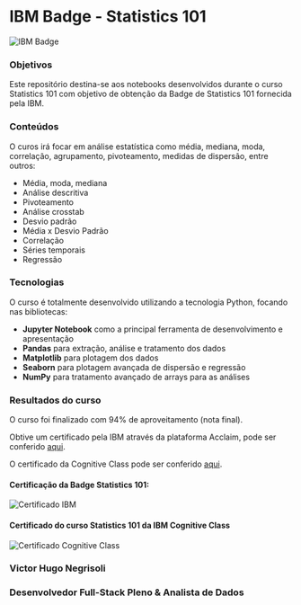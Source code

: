 # IBM Badge - Statistics 101

![IBM Badge](https://uploaddeimagens.com.br/images/002/760/584/original/badge.png?1594347177)

### Objetivos

Este repositório destina-se aos notebooks desenvolvidos durante o curso Statistics 101 com objetivo
de obtenção da Badge de Statistics 101 fornecida pela IBM.

### Conteúdos

O curos irá focar em análise estatística como média, mediana, moda, correlação, agrupamento, pivoteamento, medidas de dispersão, entre outros:

* Média, moda, mediana
* Análise descritiva
* Pivoteamento 
* Análise crosstab
* Desvio padrão
* Média x Desvio Padrão
* Correlação
* Séries temporais
* Regressão

### Tecnologias

O curso é totalmente desenvolvido utilizando a tecnologia Python, focando nas bibliotecas:

* **Jupyter Notebook** como a principal ferramenta de desenvolvimento e apresentação
* **Pandas** para extração, análise e tratamento dos dados
* **Matplotlib** para plotagem dos dados
* **Seaborn** para plotagem avançada de dispersão e regressão
* **NumPy** para tratamento avançado de arrays para as análises

### Resultados do curso

O curso foi finalizado com 94% de aproveitamento (nota final).

Obtive um certificado pela IBM através da plataforma Acclaim, pode ser conferido [aqui](https://www.youracclaim.com/badges/d71baf0c-c3f0-4e65-9ece-781374874f20).

O certificado da Cognitive Class pode ser conferido [aqui](https://courses.cognitiveclass.ai/certificates/d875add8469d43838665a71c3f69339f).

#### Certificação da Badge Statistics 101:

![Certificado IBM](https://uploaddeimagens.com.br/images/002/824/729/original/IBM_Badge_Statistics.png?1597240865)

#### Certificado do curso Statistics 101 da IBM Cognitive Class

![Certificado Cognitive Class](https://uploaddeimagens.com.br/images/002/824/731/original/IBM_Statistics_Cognitive_Class.png?1597240876)

### Victor Hugo Negrisoli
### Desenvolvedor Full-Stack Pleno & Analista de Dados
